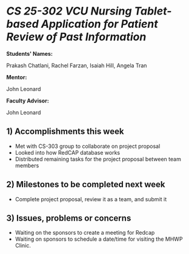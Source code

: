# *CS 25-302 VCU Nursing Tablet-based Application for Patient Review of Past Information*

**Students' Names:**

Prakash Chatlani, Rachel Farzan, Isaiah Hill, Angela Tran

**Mentor:**

John Leonard

**Faculty Advisor:**

John Leonard

## 1) Accomplishments this week ##
   - Met with CS-303 group to collaborate on project proposal
   - Looked into how RedCAP database works
   - Distributed remaining tasks for the project proposal between team members

## 2) Milestones to be completed next week ##
   - Complete project proposal, review it as a team, and submit it

## 3) Issues, problems or concerns ##
   - Waiting on the sponsors to create a meeting for Redcap
   - Waiting on sponsors to schedule a date/time for visiting the MHWP Clinic.

